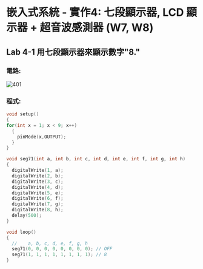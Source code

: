 # 嵌入式系統 - 實作4: 七段顯示器, LCD 顯示器 + 超音波感測器 (W7, W8) 
## Lab 4-1 用七段顯示器來顯示數字"8."
### 電路:
![401](https://user-images.githubusercontent.com/89329182/135739543-23cce2e4-6bc3-4160-84c7-d8036bffff8b.jpg)
### 程式:
````c
void setup()
{
for(int x = 1; x < 9; x++) 
  {
    pinMode(x,OUTPUT);
  }
}

void seg71(int a, int b, int c, int d, int e, int f, int g, int h)
{
  digitalWrite(1, a);
  digitalWrite(2, b);
  digitalWrite(3, c);
  digitalWrite(4, d);
  digitalWrite(5, e);
  digitalWrite(6, f);
  digitalWrite(7, g);
  digitalWrite(8, h);
  delay(500);
}

void loop()
{
  //    a, b, c, d, e, f, g, h
  seg71(0, 0, 0, 0, 0, 0, 0, 0); // OFF
  seg71(1, 1, 1, 1, 1, 1, 1, 1); // 8
}
````
